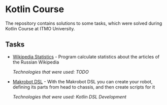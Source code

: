# Kotlin Course
The repository contains solutions to some tasks, which were solved during Kotlin Course at ITMO University.

## Tasks
+ [Wikipedia Statistics](https://github.com/BagritsevichStepan/kotlin-course/tree/main/wikipedia-statistics) - Program calculate statistics about the articles of the Russian Wikipedia

  *Technologies that were used: TODO*

+ [Makrobot DSL](https://github.com/BagritsevichStepan/kotlin-course/tree/main/dsl) - With the Makrobot DSL you can create your robot, defining its parts from head to chassis, and then create scripts for it
  
  *Technologies that were used: Kotlin DSL Development*
